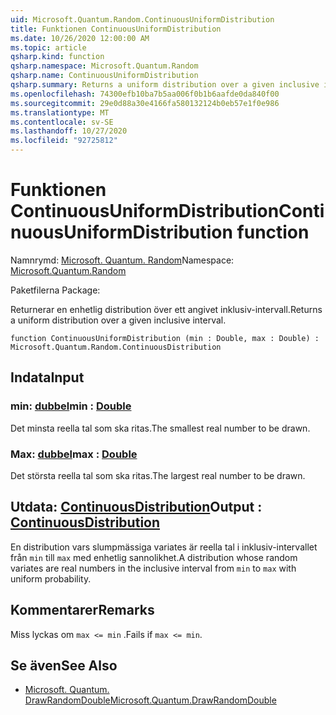 ```yaml
---
uid: Microsoft.Quantum.Random.ContinuousUniformDistribution
title: Funktionen ContinuousUniformDistribution
ms.date: 10/26/2020 12:00:00 AM
ms.topic: article
qsharp.kind: function
qsharp.namespace: Microsoft.Quantum.Random
qsharp.name: ContinuousUniformDistribution
qsharp.summary: Returns a uniform distribution over a given inclusive interval.
ms.openlocfilehash: 74300efb10ba7b5aa006f0b1b6aafde0da840f00
ms.sourcegitcommit: 29e0d88a30e4166fa580132124b0eb57e1f0e986
ms.translationtype: MT
ms.contentlocale: sv-SE
ms.lasthandoff: 10/27/2020
ms.locfileid: "92725812"
---
```

# <a name="continuousuniformdistribution-function"></a><span data-ttu-id="cd7eb-102">Funktionen ContinuousUniformDistribution</span><span class="sxs-lookup"><span data-stu-id="cd7eb-102">ContinuousUniformDistribution function</span></span>

<span data-ttu-id="cd7eb-103">Namnrymd: [Microsoft. Quantum. Random](xref:Microsoft.Quantum.Random)</span><span class="sxs-lookup"><span data-stu-id="cd7eb-103">Namespace: [Microsoft.Quantum.Random](xref:Microsoft.Quantum.Random)</span></span>

<span data-ttu-id="cd7eb-104">Paketfilerna [](https://nuget.org/packages/)</span><span class="sxs-lookup"><span data-stu-id="cd7eb-104">Package: [](https://nuget.org/packages/)</span></span>


<span data-ttu-id="cd7eb-105">Returnerar en enhetlig distribution över ett angivet inklusiv-intervall.</span><span class="sxs-lookup"><span data-stu-id="cd7eb-105">Returns a uniform distribution over a given inclusive interval.</span></span>

```qsharp
function ContinuousUniformDistribution (min : Double, max : Double) : Microsoft.Quantum.Random.ContinuousDistribution
```


## <a name="input"></a><span data-ttu-id="cd7eb-106">Indata</span><span class="sxs-lookup"><span data-stu-id="cd7eb-106">Input</span></span>

### <a name="min--double"></a><span data-ttu-id="cd7eb-107">min: [dubbel](xref:microsoft.quantum.lang-ref.double)</span><span class="sxs-lookup"><span data-stu-id="cd7eb-107">min : [Double](xref:microsoft.quantum.lang-ref.double)</span></span>

<span data-ttu-id="cd7eb-108">Det minsta reella tal som ska ritas.</span><span class="sxs-lookup"><span data-stu-id="cd7eb-108">The smallest real number to be drawn.</span></span>


### <a name="max--double"></a><span data-ttu-id="cd7eb-109">Max: [dubbel](xref:microsoft.quantum.lang-ref.double)</span><span class="sxs-lookup"><span data-stu-id="cd7eb-109">max : [Double](xref:microsoft.quantum.lang-ref.double)</span></span>

<span data-ttu-id="cd7eb-110">Det största reella tal som ska ritas.</span><span class="sxs-lookup"><span data-stu-id="cd7eb-110">The largest real number to be drawn.</span></span>



## <a name="output--continuousdistribution"></a><span data-ttu-id="cd7eb-111">Utdata: [ContinuousDistribution](xref:Microsoft.Quantum.Random.ContinuousDistribution)</span><span class="sxs-lookup"><span data-stu-id="cd7eb-111">Output : [ContinuousDistribution](xref:Microsoft.Quantum.Random.ContinuousDistribution)</span></span>

<span data-ttu-id="cd7eb-112">En distribution vars slumpmässiga variates är reella tal i inklusiv-intervallet från `min` till `max` med enhetlig sannolikhet.</span><span class="sxs-lookup"><span data-stu-id="cd7eb-112">A distribution whose random variates are real numbers in the inclusive interval from `min` to `max` with uniform probability.</span></span>

## <a name="remarks"></a><span data-ttu-id="cd7eb-113">Kommentarer</span><span class="sxs-lookup"><span data-stu-id="cd7eb-113">Remarks</span></span>

<span data-ttu-id="cd7eb-114">Miss lyckas om `max <= min` .</span><span class="sxs-lookup"><span data-stu-id="cd7eb-114">Fails if `max <= min`.</span></span>

## <a name="see-also"></a><span data-ttu-id="cd7eb-115">Se även</span><span class="sxs-lookup"><span data-stu-id="cd7eb-115">See Also</span></span>

- [<span data-ttu-id="cd7eb-116">Microsoft. Quantum. DrawRandomDouble</span><span class="sxs-lookup"><span data-stu-id="cd7eb-116">Microsoft.Quantum.DrawRandomDouble</span></span>](xref:Microsoft.Quantum.DrawRandomDouble)